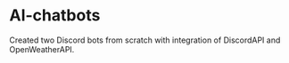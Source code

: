# AI-chatbots
Created two Discord bots from scratch with integration of DiscordAPI and OpenWeatherAPI.   
